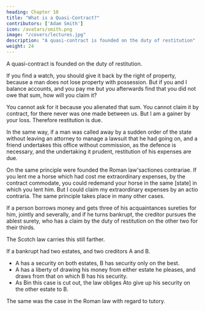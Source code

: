 ```yaml
---
heading: Chapter 10
title: "What is a Quasi-Contract?"
contributors: ['Adam Smith']
icon: /avatars/smith.png
image: "/covers/lectures.jpg"
description: "A quasi-contract is founded on the duty of restitution"
weight: 24
---
```




A quasi-contract is founded on the duty of restitution.

If you find a watch, you should give it back by the right of property, because a man does not lose property with possession. But if you and I balance accounts, and you pay me but you afterwards find that you did not owe that sum, how will you claim it?

You cannot ask for it because you alienated that sum.
You cannot claim it by contract, for there never was one made between us.
But I am a gainer by your loss. Therefore restitution is due.

In the same way, if a man was called away by a sudden order of the state without leaving an attorney to manage a lawsuit that he had going on, and a friend undertakes this office without commission, as the defence is necessary, and the undertaking it prudent, restitution of his expenses are due.

On the same principle were founded the Roman law'sactiones contrariae.
If you lent me a horse which had cost me extraordinary expenses, by the contract commodate, you could redemand your horse in the same [state] in which you lent him.
But I could claim my extraordinary expenses by an actio contraria.
The same principle takes place in many other cases.

If a person borrows money and gets three of his acquaintances sureties for him, jointly and severally, and if he turns bankrupt, the creditor pursues the ablest surety, who has a claim by the duty of restitution on the other two for their thirds.

The Scotch law carries this still farther.

If a bankrupt had two estates, and two creditors A and B.
- A has a security on both estates, B has security only on the best.
- A has a liberty of drawing his money from either estate he pleases, and draws from that on which B has his security.
- As Bin this case is cut out, the law obliges Ato give up his security on the other estate to B.

The same was the case in the Roman law with regard to tutory.
